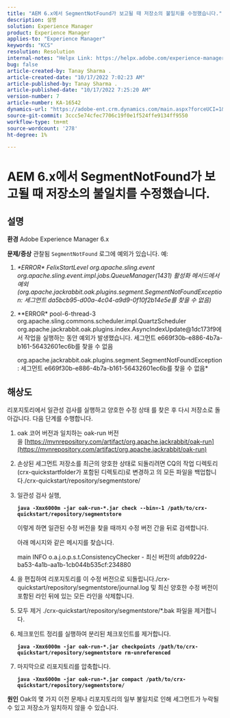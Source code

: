 ```yaml
---
title: "AEM 6.x에서 SegmentNotFound가 보고될 때 저장소의 불일치를 수정했습니다."
description: 설명
solution: Experience Manager
product: Experience Manager
applies-to: "Experience Manager"
keywords: "KCS"
resolution: Resolution
internal-notes: "Helpx Link: https://helpx.adobe.com/experience-manager/kb/fix-inconsistencies-in-the-repository-when-segmentnotfound-issue.html"
bug: false
article-created-by: Tanay Sharma .
article-created-date: "10/17/2022 7:02:23 AM"
article-published-by: Tanay Sharma .
article-published-date: "10/17/2022 7:25:20 AM"
version-number: 7
article-number: KA-16542
dynamics-url: "https://adobe-ent.crm.dynamics.com/main.aspx?forceUCI=1&pagetype=entityrecord&etn=knowledgearticle&id=fd6f3fa4-e94d-ed11-bba2-0022480868ff"
source-git-commit: 3ccc5e74cfec7706c19f0e1f524ffe9134ff9550
workflow-type: tm+mt
source-wordcount: '278'
ht-degree: 1%

---
```


# AEM 6.x에서 SegmentNotFound가 보고될 때 저장소의 불일치를 수정했습니다.

## 설명

<b>환경</b>
Adobe Experience Manager 6.x


<b>문제/증상</b>
관찰됨 `SegmentNotFound` 로그에 예외가 있습니다. 예:

1. *\*ERROR\* FelixStartLevel org.apache.sling.event org.apache.sling.event.impl.jobs.QueueManager(1431) 활성화 메서드에서 예외(org.apache.jackrabbit.oak.plugins.segment.SegmentNotFoundException: 세그먼트 da5bcb95-d00a-4c04-a9d9-0f10f2b14e5e를 찾을 수 없음)*
2. *\*ERROR\* pool-6-thread-3 org.apache.sling.commons.scheduler.impl.QuartzScheduler org.apache.jackrabbit.oak.plugins.index.AsyncIndexUpdate@1dc173f9에서 작업을 실행하는 동안 예외가 발생했습니다. 세그먼트 e669f30b-e886-4b7a-b161-56432601ec6b를 찾을 수 없음

   org.apache.jackrabbit.oak.plugins.segment.SegmentNotFoundException: 세그먼트 e669f30b-e886-4b7a-b161-56432601ec6b를 찾을 수 없음*



## 해상도


리포지토리에서 일관성 검사를 실행하고 양호한 수정 상태 를 찾은 후 다시 저장소로 돌아갑니다. 다음 단계를 수행합니다.

1. oak 코어 버전과 일치하는 oak-run 버전을 [https://mvnrepository.com/artifact/org.apache.jackrabbit/oak-run](https://mvnrepository.com/artifact/org.apache.jackrabbit/oak-run)
2. 손상된 세그먼트 저장소를 최근의 양호한 상태로 되돌리려면 CQ의 작업 디렉토리(crx-quickstartfolder가 포함된 디렉토리)로 변경하고 의 모든 파일을 백업합니다./crx-quickstart/repository/segmentstore/
3. 일관성 검사 실행,

   <b>`java -Xmx6000m -jar oak-run-*.jar check --bin=-1 /path/to/crx-quickstart/repository/segmentstore`</b>



   이렇게 하면 일관된 수정 버전을 찾을 때까지 수정 버전 간을 뒤로 검색합니다.



   아래 메시지와 같은 메시지를 찾습니다.

   main INFO o.a.j.o.p.s.t.ConsistencyChecker - 최신 버전의 afdb922d-ba53-4a1b-aa1b-1cb044b535cf:234880


4. 을 편집하여 리포지토리를 이 수정 버전으로 되돌립니다./crx-quickstart/repository/segmentstore/journal.log 및 최신 양호한 수정 버전이 포함된 라인 뒤에 있는 모든 라인을 삭제합니다.
5. 모두 제거 ./crx-quickstart/repository/segmentstore/\*.bak 파일을 제거합니다.
6. 체크포인트 정리를 실행하여 분리된 체크포인트를 제거합니다.

   <b>`java -Xmx6000m -jar oak-run-*.jar checkpoints /path/to/crx-quickstart/repository/segmentstore rm-unreferenced`</b>


7. 마지막으로 리포지토리를 압축합니다.

   <b>`java -Xmx6000m -jar oak-run-*.jar compact /path/to/crx-quickstart/repository/segmentstore/`</b>



<b>원인</b>
Oak의 몇 가지 이전 문제나 리포지토리의 일부 불일치로 인해 세그먼트가 누락될 수 있고 저장소가 일치하지 않을 수 있습니다.
